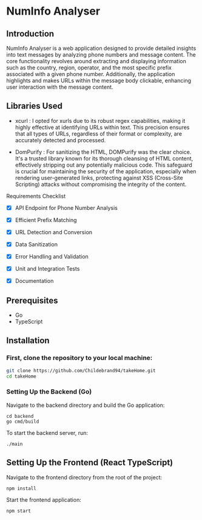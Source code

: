 # NumInfo Analyser


## Introduction

NumInfo Analyser is a web application designed to provide detailed insights into text messages by analyzing 
phone numbers and message content. The core functionality revolves around extracting and displaying information 
such as the country, region, operator, and the most specific prefix associated with a given phone number. 
Additionally, the application highlights and makes URLs within the message body clickable, enhancing user 
interaction with the message content.


## Libraries Used

- xcurl :
    I opted for xurls due to its robust regex capabilities, 
    making it highly effective at identifying URLs within text. This 
    precision ensures that all types of URLs, regardless of their format 
    or complexity, are accurately detected and processed.

- DomPurify :
    For sanitizing the HTML, DOMPurify was the clear choice. 
    It's a trusted library known for its thorough cleansing of HTML content, 
    effectively stripping out any potentially malicious code. This safeguard 
    is crucial for maintaining the security of the application, especially 
    when rendering user-generated links, protecting against XSS (Cross-Site Scripting) 
    attacks without compromising the integrity of the content.

Requirements Checklist

 - [x] API Endpoint for Phone Number Analysis
 - [x] Efficient Prefix Matching
 - [x] URL Detection and Conversion
 - [x] Data Sanitization
 - [x] Error Handling and Validation
 - [x] Unit and Integration Tests
 - [x] Documentation
    

## Prerequisites

- Go
- TypeScript

## Installation

### First, clone the repository to your local machine:

```bash
git clone https://github.com/Childebrand94/takeHome.git
cd takeHome
```
### Setting Up the Backend (Go)

Navigate to the backend directory and build the Go application:
```
cd backend
go cmd/build
```
To start the backend server, run:
```
./main
```
## Setting Up the Frontend (React TypeScript)

Navigate to the frontend directory from the root of the project:
```
npm install
```
Start the frontend application:
```
npm start
```

     

